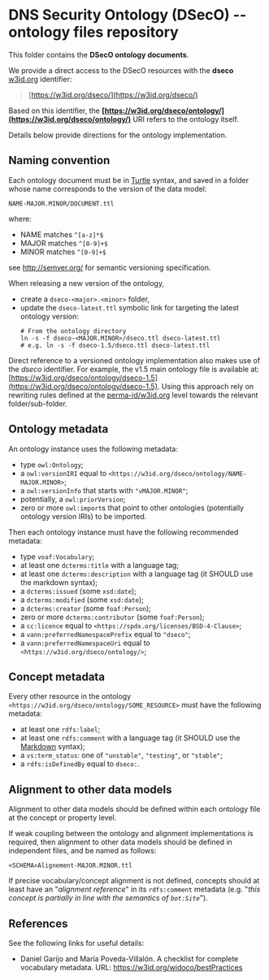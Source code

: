 # DNS Security Ontology (DSecO) -- ontology files repository

This folder contains the **DSecO ontology documents**.

We provide a direct access to the DSecO resources with the **dseco** [w3id.org](https://w3id.org/) identifier:
> [https://w3id.org/dseco/](https://w3id.org/dseco/)

Based on this identifier, the **[https://w3id.org/dseco/ontology/](https://w3id.org/dseco/ontology/)** URI refers to the ontology itself.

Details below provide directions for the ontology implementation.

## Naming convention

Each ontology document must be in [Turtle](https://www.w3.org/TR/turtle/) syntax, and saved in a folder whose name corresponds to the version of the data model:

```
NAME-MAJOR.MINOR/DOCUMENT.ttl
```

where:

- NAME matches `^[a-z]*$`
- MAJOR matches `^[0-9]+$`
- MINOR matches `^[0-9]+$`

see http://semver.org/ for semantic versioning specification.

When releasing a new version of the ontology,

* create a `dseco-<major>.<minor>` folder,
* update the `dseco-latest.ttl` symbolic link for targeting the latest ontology version:
	```shell
	# From the ontology directory
	ln -s -f dseco-<MAJOR.MINOR>/dseco.ttl dseco-latest.ttl
	# e.g. ln -s -f dseco-1.5/dseco.ttl dseco-latest.ttl
	```

Direct reference to a versioned ontology implementation also makes use of the *dseco* identifier.
For example, the v1.5 main ontology file is available at: [https://w3id.org/dseco/ontology/dseco-1.5](https://w3id.org/dseco/ontology/dseco-1.5).
Using this approach rely on rewriting rules defined at the [perma-id/w3id.org](https://github.com/perma-id/w3id.org) level towards the relevant folder/sub-folder.

## Ontology metadata

An ontology instance uses the following metadata:

- type `owl:Ontology`;
- a `owl:versionIRI` equal to `<https://w3id.org/dseco/ontology/NAME-MAJOR.MINOR>`;
- a `owl:versionInfo` that starts with `"vMAJOR.MINOR"`;
- potentially, a `owl:priorVersion`;
- zero or more `owl:import`s that point to other ontologies (potentially ontology version IRIs) to be imported.

Then each ontology instance must have the following recommended metadata:

- type `voaf:Vocabulary`;
- at least one `dcterms:title` with a language tag;
- at least one `dcterms:description` with a language tag (it SHOULD use the markdown syntax);
- a `dcterms:issued` (some `xsd:date`);
- a `dcterms:modified` (some `xsd:date`);
- a `dcterms:creator` (some `foaf:Person`);
- zero or more `dcterms:contributor` (some `foaf:Person`);
- a `cc:licence` equal to `<https://spdx.org/licenses/BSD-4-Clause>`;
- a `vann:preferredNamespacePrefix` equal to `"dseco"`;
- a `vann:preferredNamespaceUri` equal to `<https://w3id.org/dseco/ontology/>`;

## Concept metadata

Every other resource in the ontology `<https://w3id.org/dseco/ontology/SOME_RESOURCE>` must have the following metadata:

- at least one `rdfs:label`;
- at least one `rdfs:comment` with a language tag (it SHOULD use the [Markdown](https://www.markdownguide.org/) syntax);
- a `vs:term_status`: one of `"unstable"`, `"testing"`, or `"stable"`;
- a `rdfs:isDefinedBy` equal to `dseco:`.

## Alignment to other data models

Alignment to other data models should be defined within each ontology file at the concept or property level.

If weak coupling between the ontology and alignment implementations is required, then alignment to other data models should be defined in independent files, and be named as follows:

```
<SCHEMA>Alignement-MAJOR.MINOR.ttl
```

If precise vocabulary/concept alignment is not defined, concepts should at least have an "*alignment reference*" in its `rdfs:comment` metadata (e.g. "*this concept is partially in line with the semantics of `bot:Site`*").

## References

See the following links for useful details:

* Daniel Garijo and María Poveda-Villalón. A checklist for complete vocabulary metadata. URL: https://w3id.org/widoco/bestPractices
